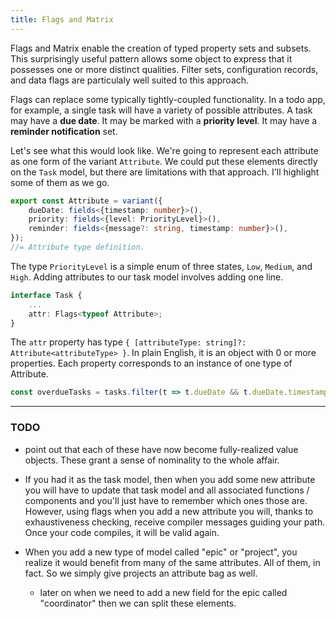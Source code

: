 ```yaml
---
title: Flags and Matrix
---
```


Flags and Matrix enable the creation of typed property sets and subsets. This surprisingly useful pattern allows some object to express that it possesses one or more distinct qualities. Filter sets, configuration records, and data flags are particulaly well suited to this approach.

Flags can replace some typically tightly-coupled functionality. In a todo app, for example, a single task will have a variety of possible attributes. A task may have a __due date__. It may be marked with a __priority level__. It may have a __reminder notification__ set.

Let's see what this would look like. We're going to represent each attribute as one form of the variant `Attribute`. We could put these elements directly on the `Task` model, but there are limitations with that approach. I'll highlight some of them as we go. 

```ts
export const Attribute = variant({
    dueDate: fields<{timestamp: number}>(),
    priority: fields<{level: PriorityLevel}>(),
    reminder: fields<{message?: string, timestamp: number}>(),
});
//= Attribute type definition.
```
The type `PriorityLevel` is a simple enum of three states, `Low`, `Medium`, and `High`. Adding attributes to our task model involves adding one line.

```ts
interface Task {
    ...
    attr: Flags<typeof Attribute>;
}
```

The `attr` property has type `{ [attributeType: string]?: Attribute<attributeType> }`. In plain English, it is an object with 0 or more properties. Each property corresponds to an instance of one type of Attribute.

```ts
const overdueTasks = tasks.filter(t => t.dueDate && t.dueDate.timestamp < Date.now());
```


****

### TODO

 - point out that each of these have now become fully-realized value objects. These grant a sense of nominality to the whole affair.

 - If you had it as the task model, then when you add some new attribute you will have to update that task model and all associated functions / components and you'll just have to remember which ones those are. However, using flags when you add a new attribute you will, thanks to exhaustiveness checking, receive compiler messages guiding your path. Once your code compiles, it will be valid again.

 - When you add a new type of model called "epic" or "project", you realize it would benefit from many of the same attributes. All of them, in fact. So we simply give projects an attribute bag as well.
    - later on when we need to add a new field for the epic called "coordinator" then we can split these elements. 